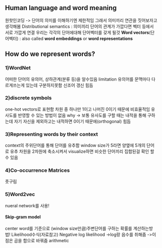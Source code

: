 ## Human language and word meaning
원핫인코딩 -> 단어의 의미를 이해하기엔 제한적임
그래서 의미끼리 연관을 짓어보자고 생각해봄
Distributional semantics : 의미끼리 단어의 관계가 가깝다면 벡터 등에서 서로 가깝게 연결
우리는 각각의 단어에대해 단어벡터를 갖게 될것
**Word vectors**(단어벡터) : also called **word embeddings** or **word representations**
## How do we represent words?
### 1)WordNet
어떠한 단어의 유의어, 상하관계(분류 등)을 알수있음
limitation
유의어를 문맥마다 다르게쓰는게 있는데 구분하지못함
신조어 갱신 힘듬
### 2)discrete symbols
one-hot vectors로 표현함
차원 중 하나만 1이고 나머진 0이기 때문에 비효율적임
유사도를 반영할 수 있는 방법이 없음 why -> 보통 유사도를 구할 때는 내적을 통해 구하는데 자기 자신을 제외하고는 내적하면 0이기 때문에(orthogonal) 힘듬
### 3)Representing words by their context
context의 주위단어를 통해  단어를 유추함 
window size가 5라면 양옆에 5개의 단어로 유추
차원을 2차원에 축소시켜서 visualize하면 비슷한 단어끼리 집합된걸 확인 할 수 있음
### 4)Co-occurrence Matrices
좃구림
### 5)Word2vec
nueral network를 사용!
#### Skip-gram model
center word를 기준으로 (window size만큼)주변단어를 구하는 확률를 계산하는방법!
Likelihood수식(자료참고)
Negative log likelihood
->log랑 음수를 취해줌
->이점은 곱을 합으로 바꿔줌 arithmetic 